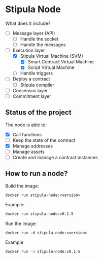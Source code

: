 # Stipula Node

What does it include?
- [ ] Message layer (API)
  - [ ] Handle the socket 
  - [ ] Handle the messages
- [ ] Execution layer
  - [x] Stipula Virtual Machine (SVM)
    - [x] Smart Contract Virtual Machine
    - [x] Script Virtual Machine
  - [ ] Handle triggers
- [ ] Deploy a contract
  - [ ] Stipula compiler 
- [ ] Consensus layer
- [ ] Commitment layer

## Status of the project

The node is able to:
- [x] Call functions
- [ ] Keep the state of the contract
- [x] Manage addresses
- [ ] Manage assets
- [ ] Create and manage a contract instances

## How to run a node?

Build the image:
```
docker run stipula-node:<version>
```

Example:
```bash
docker run stipula-node:v0.1.5
```

Run the image:
```
docker run -d stipula-node:<version>
```

Example
```bash
docker run -d stipula-node:v0.1.5
```